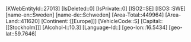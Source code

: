 ﻿---
location: [59.7646,16.5434]
type: Country
tags: [geo/Country]
---
[KWebEntityId::27013]
[IsDeleted::0]
[IsPrivate::0]
[ISO2::SE]
[ISO3::SWE]
[name-en::Sweden]
[name-de::Schweden]
[Area-Total::449964]
[Area-Land::411620]
[Continent::[[Europe]]]
[VehicleCode::S]
[Capital::[[Stockholm]]]
[Alcohol-l::10.3]
[Language-Id::]
[geo-lon::16.5434]
[geo-lat::59.7646]


